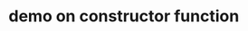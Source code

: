 <html>
    <head>
        <title>constructor</title>
    </head>
    <body>
        <h1>demo on constructor function</h1>
        <script>
            function Book(a,b,c,d)
            {
               this.name = a;
               this.year = b;
               this.author = c;
               this.price = d;
            }
           const firstBook = new Book("C prog",2021,"DR",400);
           const secondBook = new Book("HTML",2022,"tim",500);
           document.write('${firstBook.name} ==> ${firstBook.price}<br>');
           document.write('${secondBook.name} ==>${secondBook.price}<br>');
        </script>
    </body>
</html>
